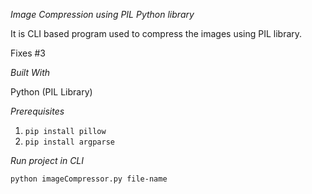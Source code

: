 *Image Compression using PIL Python library*

It is CLI based program used to compress the images using PIL library.

Fixes #3

*Built With*

Python (PIL Library)

*Prerequisites*
1. `pip install pillow`
2. `pip install argparse`

*Run project in CLI*

`python imageCompressor.py file-name`
